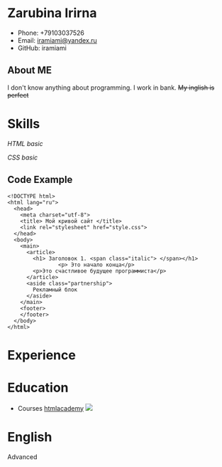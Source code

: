 # Zarubina Irirna
* Phone: +79103037526
* Email: iramiami@yandex.ru
* GitHub: iramiami
## About ME
I don't know anything about programming. I work in bank. ~~My inglish is perfect~~
# Skills
_HTML basic_

_CSS basic_
## Code Example 
```
<!DOCTYPE html>
<html lang="ru">
  <head>
    <meta charset="utf-8">
    <title> Мой кривой сайт </title>
    <link rel="stylesheet" href="style.css">
  </head>
  <body>
    <main>
      <article>
        <h1> Заголовок 1. <span class="italic"> </span></h1>
                <p> Это начало конца</p>
        <p>Это счастливое будущее программиста</p>
      </article>
      <aside class="partnership">
        Рекламный блок
      </aside>
    </main>
    <footer>
    </footer>
  </body>
</html>
```
# Experience
# Education
* Courses
 [ htmlacademy](https://up.htmlacademy.ru/fe-start/1)
 ![](https://assets.htmlacademy.ru/img/unknown-raccoon.v4.svg)
 # English
 Advanced 